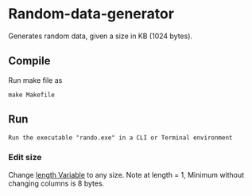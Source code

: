 # Random-data-generator
Generates random data, given a size in KB (1024 bytes). 


## Compile

Run make file as 

```
make Makefile
```


## Run

```
Run the executable "rando.exe" in a CLI or Terminal environment
```

### Edit size

Change [length Variable](https://github.com/bnorthern42/Random-data-generator/blob/14d07912a82d23178df226a4930fc0445d2b07bc/randocsv.cpp#L58) to any size. Note at length = 1, Minimum without changing columns is 8 bytes. 
